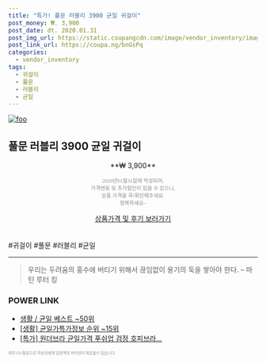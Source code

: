 ```yaml
--- 
title: "특가! 풀문 러블리 3900 균일 귀걸이" 
post_money: ₩. 3,900 
post_date: dt. 2020.01.31 
post_img_url: https://static.coupangcdn.com/image/vendor_inventory/images/2019/01/29/11/2/bf614342-e293-4863-84a3-c10223118744.jpg 
post_link_url: https://coupa.ng/bnGsPq 
categories: 
  - vendor_inventory 
tags: 
  - 귀걸이 
  - 풀문 
  - 러블리 
  - 균일 
--- 
```

[![foo](https://static.coupangcdn.com/image/vendor_inventory/images/2019/01/29/11/2/bf614342-e293-4863-84a3-c10223118744.jpg)](https://coupa.ng/bnGsPq) 

## 풀문 러블리 3900 균일 귀걸이 
<p style="text-align: center;">**₩ 3,900**</p> 
<p style="text-align: center;"><span style="color: #898c8f; font-family: Georgia,Times,serif; font-size: 0.75em;">2020년01월31일에 작성되어, <br>가격변동 및 추가할인이 있을 수 있으니,<br> 상품 가격을 꼭!확인해주세요.<br>행복하세요~</span> 
</p>	 
<div markdown="0" style="text-align: center;"><a href="https://coupa.ng/bnGsPq" class="btn btn--success">상품가격 및 후기 보러가기</a></div> 
<br><br> 
  #귀걸이 #풀문 #러블리 #균일 
<hr> 

> 우리는 두려움의 홍수에 버티기 위해서 끊임없이 용기의 둑을 쌓아야 한다. – 마틴 루터 킹 


### POWER LINK

* <a href="https://blog.naver.com/santokki14/221790952594" target="_blank">생활 / 균일 베스트 ~50위</a>
* <a href="https://blog.naver.com/sakai111/221772059948" target="_blank"> [생활] 균일가특가정보 순위 ~15위</a>
* <a href="https://blog.naver.com/an0733/221786325564" target="_blank">[특가] 원더브라 균일가격 푸쉬업 검정 호피브라...</a>

<span style="color: #898c8f; font-family: Georgia,Times,serif; font-size: 0.55em;">파트너스활동으로 작성자에게 일정액의 커미션이 제공될수 있습니다.</span> 

